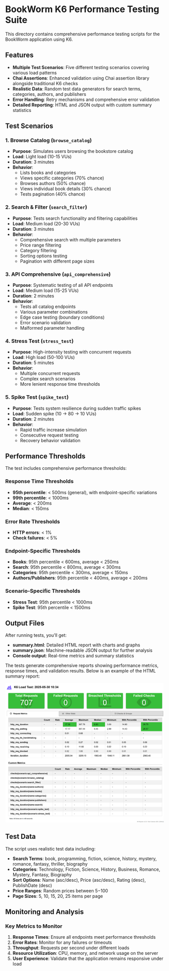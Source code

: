# BookWorm K6 Performance Testing Suite

This directory contains comprehensive performance testing scripts for the BookWorm application using K6.

## Features

- **Multiple Test Scenarios**: Five different testing scenarios covering various load patterns
- **Chai Assertions**: Enhanced validation using Chai assertion library alongside traditional K6 checks
- **Realistic Data**: Random test data generators for search terms, categories, authors, and publishers
- **Error Handling**: Retry mechanisms and comprehensive error validation
- **Detailed Reporting**: HTML and JSON output with custom summary statistics

## Test Scenarios

### 1. Browse Catalog (`browse_catalog`)

- **Purpose**: Simulates users browsing the bookstore catalog
- **Load**: Light load (10-15 VUs)
- **Duration**: 3 minutes
- **Behavior**:
  - Lists books and categories
  - Views specific categories (70% chance)
  - Browses authors (50% chance)
  - Views individual book details (30% chance)
  - Tests pagination (40% chance)

### 2. Search & Filter (`search_filter`)

- **Purpose**: Tests search functionality and filtering capabilities
- **Load**: Medium load (20-30 VUs)
- **Duration**: 3 minutes
- **Behavior**:
  - Comprehensive search with multiple parameters
  - Price range filtering
  - Category filtering
  - Sorting options testing
  - Pagination with different page sizes

### 3. API Comprehensive (`api_comprehensive`)

- **Purpose**: Systematic testing of all API endpoints
- **Load**: Medium load (15-25 VUs)
- **Duration**: 2 minutes
- **Behavior**:
  - Tests all catalog endpoints
  - Various parameter combinations
  - Edge case testing (boundary conditions)
  - Error scenario validation
  - Malformed parameter handling

### 4. Stress Test (`stress_test`)

- **Purpose**: High-intensity testing with concurrent requests
- **Load**: High load (50-100 VUs)
- **Duration**: 5 minutes
- **Behavior**:
  - Multiple concurrent requests
  - Complex search scenarios
  - More lenient response time thresholds

### 5. Spike Test (`spike_test`)

- **Purpose**: Tests system resilience during sudden traffic spikes
- **Load**: Sudden spike (10 → 80 → 10 VUs)
- **Duration**: 2 minutes
- **Behavior**:
  - Rapid traffic increase simulation
  - Consecutive request testing
  - Recovery behavior validation

## Performance Thresholds

The test includes comprehensive performance thresholds:

### Response Time Thresholds

- **95th percentile**: < 500ms (general), with endpoint-specific variations
- **99th percentile**: < 1000ms
- **Average**: < 200ms
- **Median**: < 150ms

### Error Rate Thresholds

- **HTTP errors**: < 1%
- **Check failures**: < 5%

### Endpoint-Specific Thresholds

- **Books**: 95th percentile < 600ms, average < 250ms
- **Search**: 95th percentile < 800ms, average < 300ms
- **Categories**: 95th percentile < 300ms, average < 150ms
- **Authors/Publishers**: 95th percentile < 400ms, average < 200ms

### Scenario-Specific Thresholds

- **Stress Test**: 95th percentile < 1000ms
- **Spike Test**: 95th percentile < 1500ms

## Output Files

After running tests, you'll get:

- **summary.html**: Detailed HTML report with charts and graphs
- **summary.json**: Machine-readable JSON output for further analysis
- **Console output**: Real-time metrics and summary statistics

The tests generate comprehensive reports showing performance metrics, response times, and validation results. Below is an example of the HTML summary report:

![Summary HTML Output](../../../../../assets/k6-report.png)

## Test Data

The script uses realistic test data including:

- **Search Terms**: book, programming, fiction, science, history, mystery, romance, fantasy, thriller, biography
- **Categories**: Technology, Fiction, Science, History, Business, Romance, Mystery, Fantasy, Biography
- **Sort Options**: Name (asc/desc), Price (asc/desc), Rating (desc), PublishDate (desc)
- **Price Ranges**: Random prices between $5-$100
- **Page Sizes**: 5, 10, 15, 20, 25 items per page

## Monitoring and Analysis

### Key Metrics to Monitor

1. **Response Times**: Ensure all endpoints meet performance thresholds
2. **Error Rates**: Monitor for any failures or timeouts
3. **Throughput**: Requests per second under different loads
4. **Resource Utilization**: CPU, memory, and network usage on the server
5. **User Experience**: Validate that the application remains responsive under load
